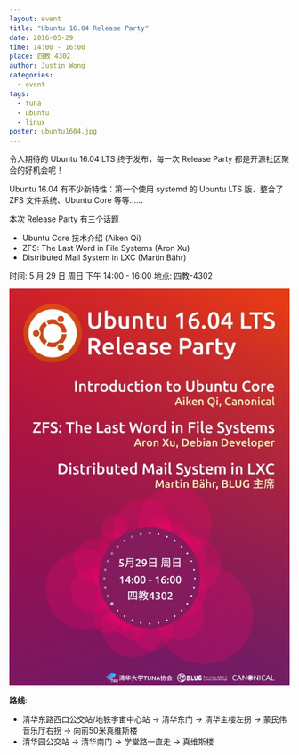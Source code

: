 ```yaml
---
layout: event
title: "Ubuntu 16.04 Release Party"
date: 2016-05-29
time: 14:00 - 16:00
place: 四教 4302
author: Justin Wong
categories:
  - event
tags:
  - tuna
  - ubuntu
  - linux
poster: ubuntu1604.jpg
---
```


令人期待的 Ubuntu 16.04 LTS 终于发布，每一次 Release Party 都是开源社区聚会的好机会呢！

<!--more-->

Ubuntu 16.04 有不少新特性：第一个使用 systemd 的 Ubuntu LTS 版、整合了 ZFS 文件系统、Ubuntu Core 等等……

本次 Release Party 有三个话题

- Ubuntu Core 技术介绍 (Aiken Qi)
- ZFS: The Last Word in File Systems (Aron Xu)
- Distributed Mail System in LXC (Martin Bähr)

时间: 5 月 29 日 周日 下午 14:00 - 16:00
地点: 四教-4302

![](/assets/img/events/ubuntu1604.jpg)

**路线**:

- 清华东路西口公交站/地铁宇宙中心站 -> 清华东门 -> 清华主楼左拐 -> 蒙民伟音乐厅右拐 -> 向前50米真维斯楼
- 清华园公交站 -> 清华南门 -> 学堂路一直走 -> 真维斯楼
